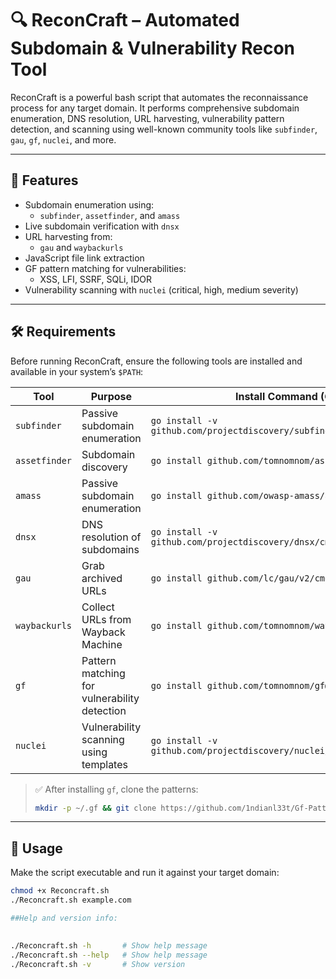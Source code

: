 # 🔍 ReconCraft – Automated Subdomain & Vulnerability Recon Tool

ReconCraft is a powerful bash script that automates the reconnaissance process for any target domain. It performs comprehensive subdomain enumeration, DNS resolution, URL harvesting, vulnerability pattern detection, and scanning using well-known community tools like `subfinder`, `gau`, `gf`, `nuclei`, and more.

---

## 🚀 Features

- Subdomain enumeration using:
  - `subfinder`, `assetfinder`, and `amass`
- Live subdomain verification with `dnsx`
- URL harvesting from:
  - `gau` and `waybackurls`
- JavaScript file link extraction
- GF pattern matching for vulnerabilities:
  - XSS, LFI, SSRF, SQLi, IDOR
- Vulnerability scanning with `nuclei` (critical, high, medium severity)

---

## 🛠 Requirements

Before running ReconCraft, ensure the following tools are installed and available in your system’s `$PATH`:

| Tool         | Purpose                                      | Install Command (Go-based)                                  |
|--------------|----------------------------------------------|-------------------------------------------------------------|
| `subfinder`  | Passive subdomain enumeration                | `go install -v github.com/projectdiscovery/subfinder/v2/cmd/subfinder@latest` |
| `assetfinder`| Subdomain discovery                          | `go install github.com/tomnomnom/assetfinder@latest`        |
| `amass`      | Passive subdomain enumeration                | `go install github.com/owasp-amass/amass/v4/...@latest`     |
| `dnsx`       | DNS resolution of subdomains                 | `go install -v github.com/projectdiscovery/dnsx/cmd/dnsx@latest` |
| `gau`        | Grab archived URLs                           | `go install github.com/lc/gau/v2/cmd/gau@latest`            |
| `waybackurls`| Collect URLs from Wayback Machine            | `go install github.com/tomnomnom/waybackurls@latest`        |
| `gf`         | Pattern matching for vulnerability detection| `go install github.com/tomnomnom/gf@latest`                 |
| `nuclei`     | Vulnerability scanning using templates       | `go install -v github.com/projectdiscovery/nuclei/v3/cmd/nuclei@latest` |

> ✅ After installing `gf`, clone the patterns:
> ```bash
> mkdir -p ~/.gf && git clone https://github.com/1ndianl33t/Gf-Patterns ~/.gf
> ```

---

## 🚀 Usage

Make the script executable and run it against your target domain:

```bash
chmod +x Reconcraft.sh
./Reconcraft.sh example.com

##Help and version info:

 
./Reconcraft.sh -h       # Show help message
./Reconcraft.sh --help   # Show help message
./Reconcraft.sh -v       # Show version

